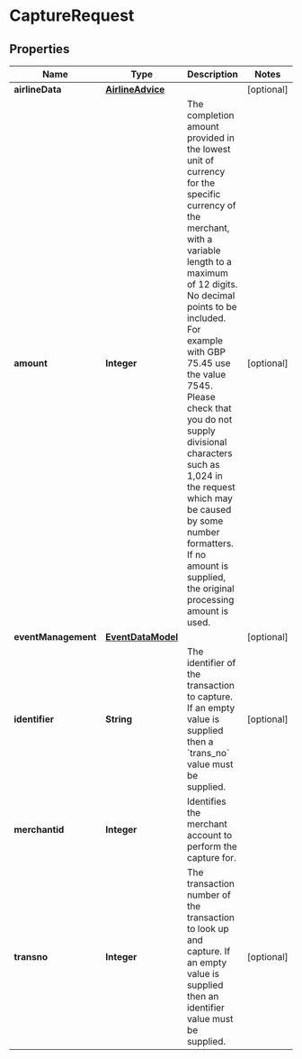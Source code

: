 

# CaptureRequest


## Properties

Name | Type | Description | Notes
------------ | ------------- | ------------- | -------------
**airlineData** | [**AirlineAdvice**](AirlineAdvice.md) |  |  [optional]
**amount** | **Integer** | The completion amount provided in the lowest unit of currency for the specific currency of the merchant, with a variable length to a maximum of 12 digits. No decimal points to be included. For example with GBP 75.45 use the value 7545. Please check that you do not supply divisional characters such as 1,024 in the request which may be caused by some number formatters.  If no amount is supplied, the original processing amount is used.  |  [optional]
**eventManagement** | [**EventDataModel**](EventDataModel.md) |  |  [optional]
**identifier** | **String** | The identifier of the transaction to capture. If an empty value is supplied then a &#x60;trans_no&#x60; value must be supplied. |  [optional]
**merchantid** | **Integer** | Identifies the merchant account to perform the capture for. | 
**transno** | **Integer** | The transaction number of the transaction to look up and capture. If an empty value is supplied then an identifier value must be supplied. |  [optional]



